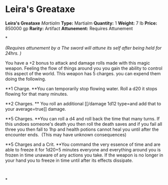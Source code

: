 # Leira's Greataxe

**Leira's Greataxe**
_Martialm_
**Type:** Martialm
**Quantity:** 1
**Weight:** 7 lb
**Price:** 850000 gp
**Rarity:** Artifact
**Attunement:** Requires Attunement

*<div class="item-attunement"><i>(Requires attunement by a The sword will attune its self after being held for 24hrs. )</i><p>You have a +2 bonus to attack and damage rolls made with this magic weapon. Feeling the flow of things around you you gain the ability to control this aspect of the world. This weapon has 5 charges. you can expend them doing the following. 

**1 Charge. **You can temporarily stop flowing water. Roll a d20 it stops flowing for that many minutes. 

**2 Charges. ** You roll an additional  [[/damage 1d12 type=and add that to your average=true]] damage. 

**5 Charges. **You can roll a d4 and roll back the time that many turns. If this undoes someone's death you then roll the death saves and if you fail all three you then fall to 1hp and health potions cannot heal you until after the encounter ends.  (This may have unknown consequences)

**5 Charges and a Crit. **You command the very essence of time and are able to freeze it for 1d20+5 minutes everyone and everything around you is frozen in time unaware of any actions you take. If the weapon is no longer in your hand you to freeze in time until after its effects dissipate. 

 </p>*
